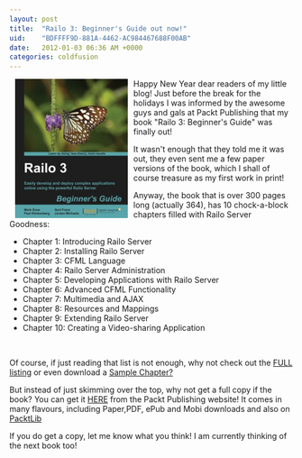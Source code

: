 ```yaml
---
layout: post
title:  "Railo 3: Beginner's Guide out now!"
uid:	"BDFFFF9D-881A-4462-AC984467688F00AB"
date:   2012-01-03 06:36 AM +0000
categories: coldfusion
---
```

<p>
<a href="http://bit.ly/RailoBook"><img style="float: left; margin-left: 10px; margin-right: 10px;" src="/blog/assets/content/railo_book_230.jpg" alt="" width="200" align="left" /></a>Happy New Year dear readers of my little blog! Just before the break for the holidays I was informed by the awesome guys and gals at Packt Publishing that my book "Railo 3: Beginner's Guide" was finally out! 
</p>
<p>It wasn't enough that they told me it was out, they even sent me a few paper versions of the book, which I shall of course treasure as my first work in print! </p>
<p>Anyway, the book that is over 300 pages long (actually 364), has 10 chock-a-block chapters filled with Railo Server Goodness:
</p>
<ul>
<li>Chapter 1: Introducing Railo Server</li>
<li>Chapter 2: Installing Railo Server</li>
<li>Chapter 3: CFML Language</li>
<li>Chapter 4: Railo Server Administration</li>
<li>Chapter 5: Developing Applications with Railo Server</li>
<li>Chapter 6: Advanced CFML Functionality</li>
<li>Chapter 7: Multimedia and AJAX</li>
<li>Chapter 8: Resources and Mappings</li>
<li>Chapter 9: Extending Railo Server</li>
<li>Chapter 10: Creating a Video-sharing Application</li>
</ul>
<p> </p>
<p>Of course, if just reading that list is not enough, why not check out the <a href="http://bit.ly/RailoBookTOC">FULL listing</a> or even download a <a href="http://bit.ly/RailoBookChapter">Sample Chapter?</a></p>
<p>But instead of just skimming over the top, why not get a full copy if the book? You can get it <a href="http://bit.ly/RailoBook">HERE</a> from the Packt Publishing website! It comes in many flavours, including Paper,PDF,  ePub and Mobi downloads and also on <a href="http://packtlib.packtpub.com/">PacktLib</a></p>
<p>If you do get a copy, let me know what you think! I am currently thinking of the next book too!</p>